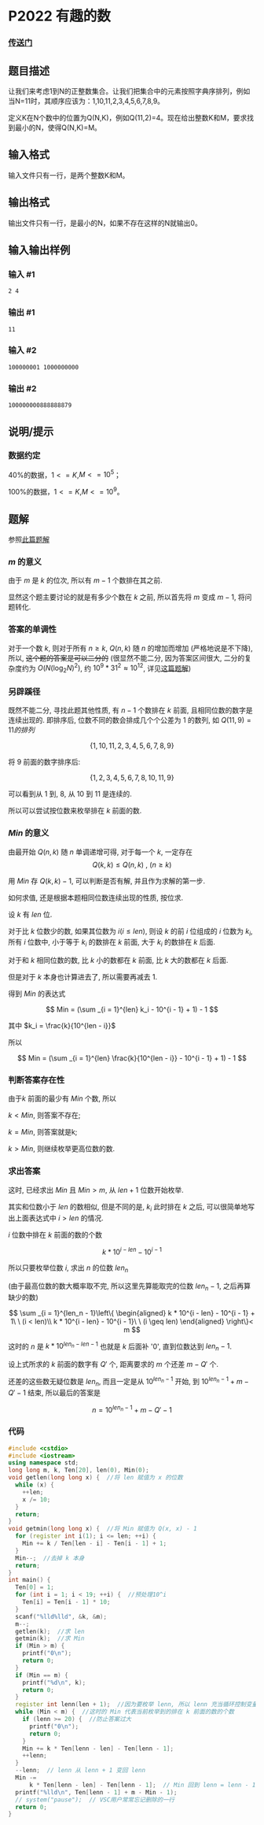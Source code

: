 # P2022 有趣的数

### [传送门](https://www.luogu.com.cn/problem/P2022)

## 题目描述

让我们来考虑1到N的正整数集合。让我们把集合中的元素按照字典序排列，例如当N=11时，其顺序应该为：1,10,11,2,3,4,5,6,7,8,9。

定义K在N个数中的位置为Q(N,K)，例如Q(11,2)=4。现在给出整数K和M，要求找到最小的N，使得Q(N,K)=M。

## 输入格式

输入文件只有一行，是两个整数K和M。
## 输出格式

输出文件只有一行，是最小的N，如果不存在这样的N就输出0。

## 输入输出样例

### 输入 #1

```
2 4
```

### 输出 #1

```
11
```

### 输入 #2

```
100000001 1000000000
```

### 输出 #2

```
100000000888888879
```

## 说明/提示

### 数据约定

$40\%$的数据，$1<=K$,$M<=10^5$；

$100\%$的数据，$1<=K$,$M<=10^9$。

## 题解

参照[此篇题解](https://www.luogu.com.cn/blog/user20547/solution-p2022)

### $m$ 的意义

由于 $m$ 是 $k$ 的位次, 所以有 $m - 1$ 个数排在其之前.

显然这个题主要讨论的就是有多少个数在 $k$ 之前, 所以首先将 $m$ 变成 $m - 1$, 将问题转化.

### 答案的单调性

对于一个数 $k$, 则对于所有 $n \ge k$, $Q(n, k)$ 随 $n$ 的增加而增加 (严格地说是不下降), 所以, ~~这个题的答案是可以二分的~~ (很显然不能二分, 因为答案区间很大, 二分的复杂度约为 $O(N(\log_2N)^2)$, 约 $10 ^ 9 * 31^2 \approx 10 ^ {12}$, 详见[这篇题解](https://www.luogu.com.cn/blog/user4865/solution-p2022))

### 另辟蹊径

既然不能二分, 寻找此题其他性质, 有 $n - 1$ 个数排在 $k$ 前面, 且相同位数的数字是连续出现的. 即排序后, 位数不同的数会排成几个个公差为 $1$ 的数列, 如 $Q(11, 9) = 11的排列$

$$
\{1, 10, 11, 2, 3, 4, 5, 6, 7, 8, 9\} 
$$

将 $9$ 前面的数字排序后:

$$
\{1, 2, 3, 4, 5, 6, 7, 8, 10, 11, 9\}
$$

可以看到从 $1$ 到, $8$, 从 $10$ 到 $11$ 是连续的.

所以可以尝试按位数来枚举排在 $k$ 前面的数.

### $Min$ 的意义

由最开始 $Q(n, k)$ 随 $n$ 单调递增可得, 对于每一个 $k$, 一定存在
$$
Q(k, k) \leq Q(n, k)\ ,\  (n \geq k)
$$

用 $Min$ 存 $Q(k, k) - 1$, 可以判断是否有解, 并且作为求解的第一步.

如何求值, 还是根据本题相同位数连续出现的性质, 按位求.

设 $k$ 有 $len$ 位.

对于比 $k$ 位数少的数, 如果其位数为 $i (i \leq len)$, 则设 $k$ 的前 $i$ 位组成的 $i$ 位数为 $k_i$, 所有 $i$ 位数中, 小于等于 $k_i$ 的数排在 $k$ 前面, 大于 $k_i$ 的数排在 $k$ 后面.

对于和 $k$ 相同位数的数, 比 $k$ 小的数都在 $k$ 前面, 比 $k$ 大的数都在 $k$ 后面.

但是对于 $k$ 本身也计算进去了, 所以需要再减去 $1$.

得到 $Min$ 的表达式

$$
Min = (\sum _{i = 1}^{len} k_i - 10^{i - 1} + 1) - 1
$$

其中 $k_i = \frac{k}{10^{len - i}}$

所以

$$
Min = (\sum _{i = 1}^{len} \frac{k}{10^{len - i}} - 10^{i - 1} + 1) - 1
$$

### 判断答案存在性

由于$k$ 前面的最少有 $Min$ 个数, 所以

 $k < Min$, 则答案不存在; 

 $k = Min$, 则答案就是k;

 $k > Min$, 则继续枚举更高位数的数.

### 求出答案

这时, 已经求出 $Min$ 且 $Min > m$, 从 $len + 1$ 位数开始枚举.

其实和位数小于 $len$ 的数相似, 但是不同的是, $k_i$ 此时排在 $k$ 之后, 可以很简单地写出上面表达式中 $i > len$ 的情况.

$i$ 位数中排在 $k$ 前面的数的个数

$$
k * 10^{i - len} - 10^{i - 1}
$$

所以只要枚举位数 $i$, 求出 $n$ 的位数 $len_n$

(由于最高位数的数大概率取不完, 所以这里先算能取完的位数 $len_n - 1$, 之后再算缺少的数)

$$
\sum _{i = 1}^{len_n - 1}\left\{
\begin{aligned}
k * 10^{i - len} - 10^{i - 1} + 1\ \ (i < len)\\
k * 10^{i - len} - 10^{i - 1}\ \ (i \geq len)
\end{aligned}
\right\}< m
$$

这时的 $n$ 是 $k * 10^{len_n - len - 1}$ 也就是 $k$ 后面补 '$0$', 直到位数达到 $len_n - 1$.

设上式所求的 $k$ 前面的数字有 $Q'$ 个, 距离要求的 $m$ 个还差 $m - Q'$ 个.

还差的这些数无疑位数是 $len_n$, 而且一定是从 $10^{len_n - 1}$ 开始, 到 $10^{len_n - 1} + m - Q' - 1$ 结束, 所以最后的答案是

$$
n = 10^{len_n - 1} + m - Q' - 1
$$

### 代码

```cpp
#include <cstdio>
#include <iostream>
using namespace std;
long long m, k, Ten[20], len(0), Min(0);
void getlen(long long x) {  //将 len 赋值为 x 的位数
  while (x) {
    ++len;
    x /= 10;
  }
  return;
}
void getmin(long long x) {  //将 Min 赋值为 Q(x, x) - 1
  for (register int i(1); i <= len; ++i) {
    Min += k / Ten[len - i] - Ten[i - 1] + 1;
  }
  Min--;  //去掉 k 本身
  return;
}
int main() {
  Ten[0] = 1;
  for (int i = 1; i < 19; ++i) {  //预处理10^i
    Ten[i] = Ten[i - 1] * 10;
  }
  scanf("%lld%lld", &k, &m);
  m--;
  getlen(k);  //求 len
  getmin(k);  //求 Min
  if (Min > m) {
    printf("0\n");
    return 0;
  }
  if (Min == m) {
    printf("%d\n", k);
    return 0;
  }
  register int lenn(len + 1);  //因为要枚举 lenn, 所以 lenn 充当循环控制变量
  while (Min < m) {  //这时的 Min 代表当前枚举到的排在 k 前面的数的个数
    if (lenn >= 20) {  //防止答案过大
      printf("0\n");
      return 0;
    }
    Min += k * Ten[lenn - len] - Ten[lenn - 1];
    ++lenn;
  }
  --lenn;  // lenn 从 lenn + 1 变回 lenn
  Min -=
      k * Ten[lenn - len] - Ten[lenn - 1];  // Min 回到 lenn = lenn - 1 时的情况
  printf("%lld\n", Ten[lenn - 1] + m - Min - 1);
  // system("pause");  // VSC用户常常忘记删除的一行
  return 0;
}
```
